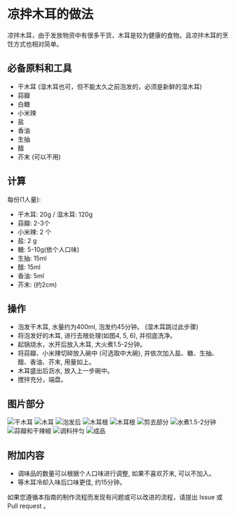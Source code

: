 # 凉拌木耳的做法

凉拌木耳，由于发放物资中有很多干货，木耳是较为健康的食物。且凉拌木耳的烹饪方式也相对简单。

## 必备原料和工具

* 干木耳 (湿木耳也可，但不能太久之前泡发的，必须是新鲜的湿木耳)
* 蒜瓣
* 白糖
* 小米辣
* 盐
* 香油
* 生抽
* 醋
* 芥末 (可以不用)

## 计算

每份(1人量):

* 干木耳: 20g / 湿木耳: 120g
* 蒜瓣: 2-3个
* 小米辣: 2 个
* 盐: 2 g
* 糖: 5-10g(依个人口味)
* 生抽: 15ml
* 醋: 15ml
* 香油: 5ml
* 芥末: (约2cm)

## 操作

* 泡发干木耳, 水量约为400ml, 泡发约45分钟。 (湿木耳跳过此步骤)
* 将泡发好的木耳, 进行去根处理(如图4, 5, 6), 并彻底洗净。
* 起锅烧水，水开后放入木耳, 大火煮1.5-2分钟。
* 将蒜瓣、小米辣切碎放入碗中 (可选取中大碗), 并依次加入盐、糖、生抽、醋、香油、芥末, 用量如上。
* 木耳盛出后沥水, 放入上一步碗中。
* 搅拌充分，端盘。

## 图片部分

![干木耳](1.jpg)
![木耳](2.jpg)
![泡发后](3.jpg)
![木耳根](4.jpg)
![木耳根](5.jpg)
![剪去部分](6.jpg)
![水煮1.5-2分钟](7.jpg)
![蒜瓣和干辣椒](8.jpg)
![调料拌匀](9.jpg)
![成品](10.jpg)

## 附加内容

* 调味品的数量可以根据个人口味进行调整, 如果不喜欢芥末, 可以不加入。
* 等木耳冷却入味后口味更佳, 约15分钟。

如果您遵循本指南的制作流程而发现有问题或可以改进的流程，请提出 Issue 或 Pull request 。
